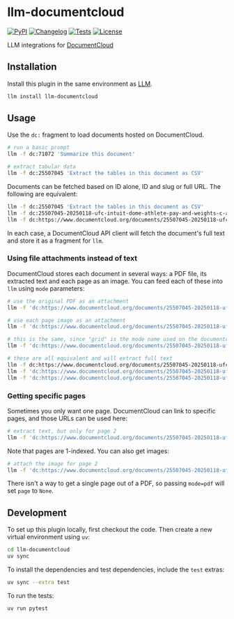 # llm-documentcloud

[![PyPI](https://img.shields.io/pypi/v/llm-documentcloud.svg)](https://pypi.org/project/llm-documentcloud/)
[![Changelog](https://img.shields.io/github/v/release/eyeseast/llm-documentcloud?include_prereleases&label=changelog)](https://github.com/eyeseast/llm-documentcloud/releases)
[![Tests](https://github.com/eyeseast/llm-documentcloud/actions/workflows/test.yml/badge.svg)](https://github.com/eyeseast/llm-documentcloud/actions/workflows/test.yml)
[![License](https://img.shields.io/badge/license-Apache%202.0-blue.svg)](https://github.com/eyeseast/llm-documentcloud/blob/main/LICENSE)

LLM integrations for [DocumentCloud](https://www.documentcloud.org)

## Installation

Install this plugin in the same environment as [LLM](https://llm.datasette.io/).

```bash
llm install llm-documentcloud
```

## Usage

Use the `dc:` fragment to load documents hosted on DocumentCloud.

```sh
# run a basic prompt
llm -f dc:71072 'Summarize this document'

# extract tabular data
llm -f dc:25507045 'Extract the tables in this document as CSV'
```

Documents can be fetched based on ID alone, ID and slug or full URL. The following are equivalent:

```sh
llm -f dc:25507045 'Extract the tables in this document as CSV'
llm -f dc:25507045-20250118-ufc-intuit-dome-athlete-pay-and-weights-c-amico 'Extract the tables in this document as CSV'
llm -f dc:https://www.documentcloud.org/documents/25507045-20250118-ufc-intuit-dome-athlete-pay-and-weights-c-amico/ 'Extract the tables in this document as CSV'
```

In each case, a DocumentCloud API client will fetch the document's full text and store it as a fragment for `llm`.

### Using file attachments instead of text

DocumentCloud stores each document in several ways: a PDF file, its extracted text and each page as an image. You can feed each of these into `llm` using `mode` parameters:

```sh
# use the original PDF as an attachment
llm -f 'dc:https://www.documentcloud.org/documents/25507045-20250118-ufc-intuit-dome-athlete-pay-and-weights-c-amico/?mode=pdf'

# use each page image as an attachment
llm -f 'dc:https://www.documentcloud.org/documents/25507045-20250118-ufc-intuit-dome-athlete-pay-and-weights-c-amico/?mode=images'

# this is the same, since "grid" is the mode name used on the documentcloud frontend
llm -f 'dc:https://www.documentcloud.org/documents/25507045-20250118-ufc-intuit-dome-athlete-pay-and-weights-c-amico/?mode=grid'

# these are all equivalent and will extract full text
llm -f dc:https://www.documentcloud.org/documents/25507045-20250118-ufc-intuit-dome-athlete-pay-and-weights-c-amico/
llm -f 'dc:https://www.documentcloud.org/documents/25507045-20250118-ufc-intuit-dome-athlete-pay-and-weights-c-amico/?mode=document'
llm -f 'dc:https://www.documentcloud.org/documents/25507045-20250118-ufc-intuit-dome-athlete-pay-and-weights-c-amico/?mode=text'
```

### Getting specific pages

Sometimes you only want one page. DocumentCloud can link to specific pages, and those URLs can be used here:

```sh
# extract text, but only for page 2
llm -f 'dc:https://www.documentcloud.org/documents/25507045-20250118-ufc-intuit-dome-athlete-pay-and-weights-c-amico/?mode=document#document/p2'
```

Note that pages are 1-indexed. You can also get images:

```sh
# attach the image for page 2
llm -f 'dc:https://www.documentcloud.org/documents/25507045-20250118-ufc-intuit-dome-athlete-pay-and-weights-c-amico/?mode=images#document/p2'
```

There isn't a way to get a single page out of a PDF, so passing `mode=pdf` will set `page` to `None`.

## Development

To set up this plugin locally, first checkout the code. Then create a new virtual environment using `uv`:

```bash
cd llm-documentcloud
uv sync
```

To install the dependencies and test dependencies, include the `test` extras:

```bash
uv sync --extra test
```

To run the tests:

```bash
uv run pytest
```
